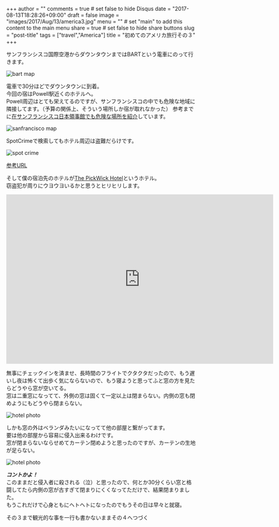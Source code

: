 +++
author = ""
comments = true	# set false to hide Disqus
date = "2017-08-13T18:28:26+09:00"
draft = false
image = "images/2017/Aug/13/america3.jpg"
menu = ""		# set "main" to add this content to the main menu
share = true	# set false to hide share buttons
slug = "post-title"
tags = ["travel","America"]
title = "初めてのアメリカ旅行その３"
+++

サンフランシスコ国際空港からダウンタウンまではBARTという電車にのって行きます。

<!--more-->
![bart map](http://do-the-homework.com/images/2017/Aug/13/bartmap.jpg)


電車で30分ほどでダウンタウンに到着。  
今回の宿はPowell駅近くのホテルへ。  
Powell周辺はとても栄えてるのですが、サンフランシスコの中でも危険な地域に隣接してます。（予算の関係上、そういう場所しか宿が取れなかった） 
参考までに[在サンフランシスコ日本領事館でも危険な場所を紹介](http://www.sf.us.emb-japan.go.jp/pdf/anzen_no_tebiki.pdf)しています。

![sanfrancisco map](http://do-the-homework.com/images/2017/Aug/13/sanfrancisco_map.jpg)

SpotCrimeで検索してもホテル周辺は盗難だらけです。

![spot crime](http://do-the-homework.com/images/2017/Aug/13/crime.png)

[参考URL](https://spotcrime.com/ca/san+francisco)

そして僕の宿泊先のホテルが[The PickWick Hotel](http://www.thepickwickhotel.com/)というホテル。  
窃盗犯が周りにウヨウヨいるかと思うとヒリヒリします。  
<iframe src="https://www.google.com/maps/embed?pb=!1m14!1m8!1m3!1d2918.408468605812!2d-122.40938666711553!3d37.78372385472782!3m2!1i1024!2i768!4f13.1!3m3!1m2!1s0x0%3A0x8fb6775e6d2a5919!2sThe+Pickwick+Hotel!5e0!3m2!1sja!2sjp!4v1502619422741" width="710" height="450" frameborder="0" style="border:0" allowfullscreen></iframe>

無事にチェックインを済ませ、長時間のフライトでクタクタだったので、もう遅いし夜は怖くて出歩く気にならないので、もう寝ようと思ってふと窓の方を見たらどうやら窓が空いてる。  
窓は二重窓になってて、外側の窓は固くて一定以上は閉まらない。内側の窓も閉めようにもどうやら閉まらない。  

![hotel photo](http://do-the-homework.com/images/2017/Aug/13/hotel_photo1.jpg)


しかも窓の外はベランダみたいになってて他の部屋と繋がってます。  
要は他の部屋から容易に侵入出来るわけです。  
窓が閉まらないならせめてカーテン閉めようと思ったのですが、カーテンの生地が足らない。  

![hotel photo](http://do-the-homework.com/images/2017/Aug/13/hotel_photo2.jpg)
 

***コントかよ！***  
このままだと侵入者に殺される（泣）と思ったので、何とか30分くらい窓と格闘してたら内側の窓が古すぎて閉まりにくくなってただけで、結果閉まりました。  
もうこれだけで心身ともにヘトヘトになったのでもうその日は早々と就寝。  

その３まで観光的な事を一行も書かないままその４へつづく